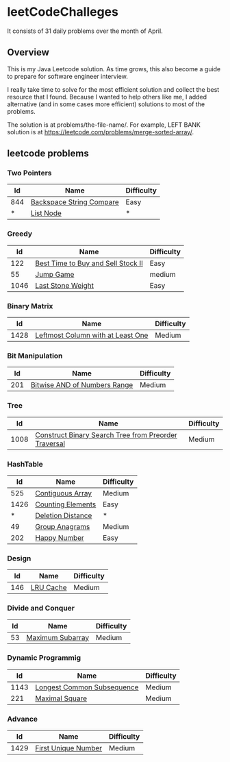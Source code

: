 # leetCodeChalleges
It consists of 31 daily problems over the month of April.

## Overview
This is my Java Leetcode solution. As time grows, this also become a guide to prepare for software engineer interview.

I really take time to solve for the most efficient solution and collect the best resource that I found.
Because I wanted to help others like me, I added alternative (and in some cases more efficient) solutions to most of the problems.

The solution is at problems/the-file-name/. For example, LEFT BANK solution is at https://leetcode.com/problems/merge-sorted-array/.

## leetcode problems

### Two Pointers
| Id | Name | Difficulty |
|----|------|------------|
| 844 | [Backspace String Compare](https://github.com/JuansonGrajales/leetCodeChalleges/blob/master/src/main/java/leetCodeChallenges/BackspaceStringCompare.java) | Easy |
| * | [List Node](https://github.com/JuansonGrajales/leetCodeChalleges/blob/master/src/main/java/leetCodeChallenges/ListNode.java) | * | 
### Greedy
| Id | Name | Difficulty |
|----|------|------------|
| 122 | [Best Time to Buy and Sell Stock II](https://github.com/JuansonGrajales/leetCodeChalleges/blob/master/src/main/java/leetCodeChallenges/BestTimeToBuyAndSellStockII.java) | Easy |
| 55 | [Jump Game](https://github.com/JuansonGrajales/leetCodeChalleges/blob/master/src/main/java/leetCodeChallenges/JumpGame.java) | medium |
| 1046 | [Last Stone Weight](https://github.com/JuansonGrajales/leetCodeChalleges/blob/master/src/main/java/leetCodeChallenges/LastStoneWeight.java) | Easy |

### Binary Matrix
| Id | Name | Difficulty |
|----|------|------------|
| 1428 | [Leftmost Column with at Least One](https://github.com/JuansonGrajales/leetCodeChalleges/blob/master/src/main/java/leetCodeChallenges/BinaryMatrixLeftMostColumnWithOne.java) | Medium |

### Bit Manipulation
| Id | Name | Difficulty |
|----|------|------------|
| 201 | [Bitwise AND of Numbers Range](https://github.com/JuansonGrajales/leetCodeChalleges/blob/master/src/main/java/leetCodeChallenges/BitwiseAndNumbersRange.java) | Medium |

### Tree
| Id | Name | Difficulty |
|----|------|------------|
| 1008 | [Construct Binary Search Tree from Preorder Traversal](https://github.com/JuansonGrajales/leetCodeChalleges/blob/master/src/main/java/leetCodeChallenges/ConstructBinarySearchTreefromPreorderTraversal.java) | Medium |

### HashTable
| Id | Name | Difficulty |
|----|------|------------|
| 525 | [Contiguous Array](https://github.com/JuansonGrajales/leetCodeChalleges/blob/master/src/main/java/leetCodeChallenges/ContiguousArray.java) | Medium |
| 1426 | [Counting Elements](https://github.com/JuansonGrajales/leetCodeChalleges/blob/master/src/main/java/leetCodeChallenges/CountingElements.java) | Easy |
| * | [Deletion Distance](https://github.com/JuansonGrajales/leetCodeChalleges/blob/master/src/main/java/leetCodeChallenges/DeletionDistance.java) | * |
| 49 | [Group Anagrams](https://github.com/JuansonGrajales/leetCodeChalleges/blob/master/src/main/java/leetCodeChallenges/GroupAnagrams.java) | Medium |
| 202 | [Happy Number](https://github.com/JuansonGrajales/leetCodeChalleges/blob/master/src/main/java/leetCodeChallenges/HappyNumber.java) | Easy |

### Design
| Id | Name | Difficulty |
|----|------|------------|
| 146 | [LRU Cache](https://github.com/JuansonGrajales/leetCodeChalleges/blob/master/src/main/java/leetCodeChallenges/LRUCache.java) | Medium |

### Divide and Conquer
| Id | Name | Difficulty |
|----|------|------------|
| 53 | [Maximum Subarray](https://github.com/JuansonGrajales/leetCodeChalleges/blob/master/src/main/java/leetCodeChallenges/MaximumSubarray.java) | Medium |

### Dynamic Programmig
| Id | Name | Difficulty |
|----|------|------------|
| 1143 | [Longest Common Subsequence](https://github.com/JuansonGrajales/leetCodeChalleges/blob/master/src/main/java/leetCodeChallenges/LongestCommonSequence.java) | Medium |
| 221 | [Maximal Square](https://github.com/JuansonGrajales/leetCodeChalleges/blob/master/src/main/java/leetCodeChallenges/MaximalSquare.java) | Medium |

### Advance
| Id | Name | Difficulty |
|----|------|------------|
| 1429 | [First Unique Number](https://github.com/JuansonGrajales/leetCodeChalleges/blob/master/src/main/java/leetCodeChallenges/FirstUniqueNumber.java) | Medium |


